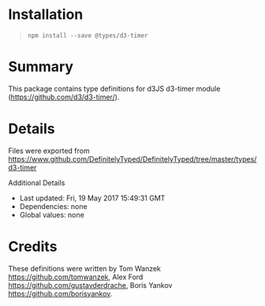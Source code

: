 # Installation
> `npm install --save @types/d3-timer`

# Summary
This package contains type definitions for d3JS d3-timer module (https://github.com/d3/d3-timer/).

# Details
Files were exported from https://www.github.com/DefinitelyTyped/DefinitelyTyped/tree/master/types/d3-timer

Additional Details
 * Last updated: Fri, 19 May 2017 15:49:31 GMT
 * Dependencies: none
 * Global values: none

# Credits
These definitions were written by Tom Wanzek <https://github.com/tomwanzek>, Alex Ford <https://github.com/gustavderdrache>, Boris Yankov <https://github.com/borisyankov>.

